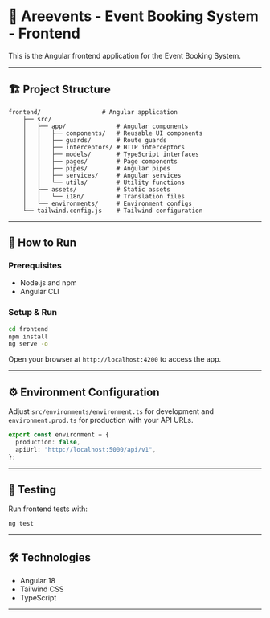 # 📅 Areevents - Event Booking System - Frontend

This is the Angular frontend application for the Event Booking System.

---

## 🏗️ Project Structure

```
frontend/                 # Angular application
    ├── src/
    │   ├── app/              # Angular components
    │   │   ├── components/   # Reusable UI components
    │   │   ├── guards/       # Route guards
    │   │   ├── interceptors/ # HTTP interceptors
    │   │   ├── models/       # TypeScript interfaces
    │   │   ├── pages/        # Page components
    │   │   ├── pipes/        # Angular pipes
    │   │   ├── services/     # Angular services
    │   │   └── utils/        # Utility functions
    │   ├── assets/           # Static assets
    │   │   └── i18n/         # Translation files
    │   └── environments/     # Environment configs
    └── tailwind.config.js    # Tailwind configuration
```

---

## 🚀 How to Run

### Prerequisites

- Node.js and npm
- Angular CLI

### Setup & Run

```bash
cd frontend
npm install
ng serve -o
```

Open your browser at `http://localhost:4200` to access the app.

---

## ⚙️ Environment Configuration

Adjust `src/environments/environment.ts` for development and `environment.prod.ts` for production with your API URLs.

```typescript
export const environment = {
  production: false,
  apiUrl: "http://localhost:5000/api/v1",
};
```

---

## 🧪 Testing

Run frontend tests with:

```bash
ng test
```

---

## 🛠️ Technologies

- Angular 18
- Tailwind CSS
- TypeScript

---
